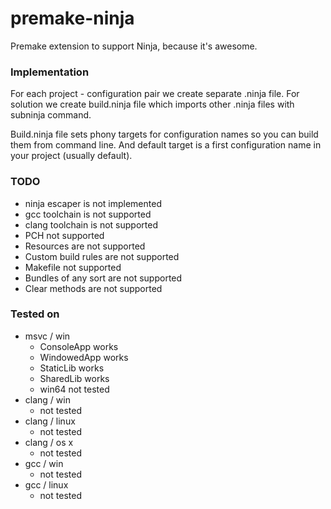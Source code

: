 # premake-ninja

Premake extension to support Ninja, because it's awesome.

### Implementation

For each project - configuration pair we create separate .ninja file. For solution we create build.ninja file which imports other .ninja files with subninja command.

Build.ninja file sets phony targets for configuration names so you can build them from command line. And default target is a first configuration name in your project (usually default).  

### TODO

- ninja escaper is not implemented
- gcc toolchain is not supported
- clang toolchain is not supported
- PCH not supported
- Resources are not supported
- Custom build rules are not supported 
- Makefile not supported
- Bundles of any sort are not supported
- Clear methods are not supported 

### Tested on

- msvc / win
	- ConsoleApp works
	- WindowedApp works 
	- StaticLib works
	- SharedLib works
	- win64 not tested
- clang / win
	- not tested
- clang / linux
	- not tested
- clang / os x
	- not tested
- gcc / win
	- not tested
- gcc / linux
	- not tested
